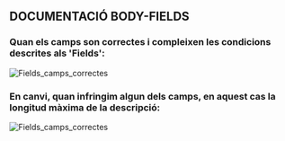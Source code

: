 ## DOCUMENTACIÓ BODY-FIELDS

### Quan els camps son correctes i compleixen les condicions descrites als 'Fields':
![Fields_camps_correctes](/UF2_FASTAPI/ACTIVITAT_9/images/Captura%20de%20pantalla%202024-11-18%20190148.png)

### En canvi, quan infringim algun dels camps, en aquest cas la longitud màxima de la descripció:
![Fields_camps_correctes](/UF2_FASTAPI/ACTIVITAT_9/images/Captura%20de%20pantalla%202024-11-18%20190416.png)